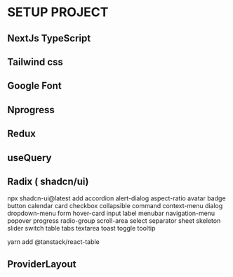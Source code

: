 # **SETUP PROJECT**

## NextJs TypeScript

## Tailwind css

## Google Font

## Nprogress

## Redux

## useQuery

## Radix ( shadcn/ui)

npx shadcn-ui@latest add accordion alert-dialog aspect-ratio avatar badge button calendar card checkbox collapsible command context-menu dialog dropdown-menu form hover-card input label menubar navigation-menu popover progress radio-group scroll-area select separator sheet skeleton slider switch table tabs textarea toast toggle tooltip

yarn add @tanstack/react-table

## ProviderLayout
